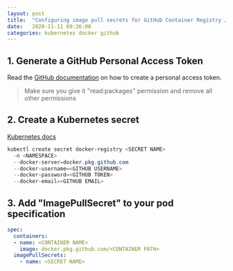 ```yaml
---
layout: post
title:  "Configuring image pull secrets for GitHub Container Registry / GitHub Packages Docker Registry"
date:   2020-11-11 09:36:00
categories: kubernetes docker github
---
```


## 1. Generate a GitHub Personal Access Token

Read the [GitHub documentation](https://docs.github.com/en/free-pro-team@latest/github/authenticating-to-github/creating-a-personal-access-token) on how to create a personal access token.

> Make sure you give it "read:packages" permission and remove all other permissions

## 2. Create a Kubernetes secret
[Kubernetes docs](https://kubernetes.io/docs/tasks/configure-pod-container/pull-image-private-registry/#create-a-secret-by-providing-credentials-on-the-command-line)  

```powershell
kubectl create secret docker-registry <SECRET NAME>
  -n <NAMESPACE>
  --docker-server=docker.pkg.github.com
  --docker-username=<GITHUB USERNAME>
  --docker-password=<GITHUB TOKEN>
  --docker-email=<GITHUB EMAIL>
```

## 3. Add "ImagePullSecret" to your pod specification

```yaml
spec:
  containers:
  - name: <CONTAINER NAME>
    image: docker.pkg.github.com/<CONTAINER PATH>
  imagePullSecrets:
    - name: <SECRET NAME>
```
